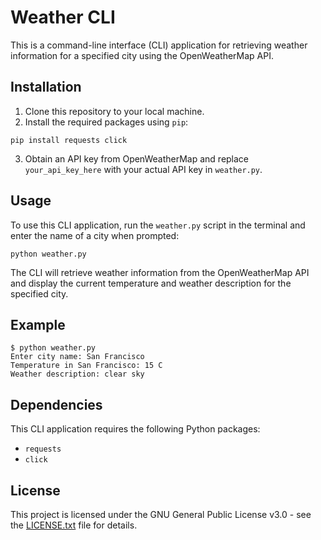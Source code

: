 # Weather CLI

This is a command-line interface (CLI) application for retrieving weather information for a specified city using the OpenWeatherMap API. 

## Installation

1. Clone this repository to your local machine.
2. Install the required packages using `pip`:
```
pip install requests click
```
3. Obtain an API key from OpenWeatherMap and replace `your_api_key_here` with your actual API key in `weather.py`.

## Usage

To use this CLI application, run the `weather.py` script in the terminal and enter the name of a city when prompted:
```
python weather.py
```

The CLI will retrieve weather information from the OpenWeatherMap API and display the current temperature and weather description for the specified city.

## Example

```
$ python weather.py
Enter city name: San Francisco
Temperature in San Francisco: 15 C
Weather description: clear sky
```

## Dependencies

This CLI application requires the following Python packages:

- `requests`
- `click`

## License

This project is licensed under the GNU General Public License v3.0 - see the [LICENSE.txt](LICENSE.txt) file for details.
